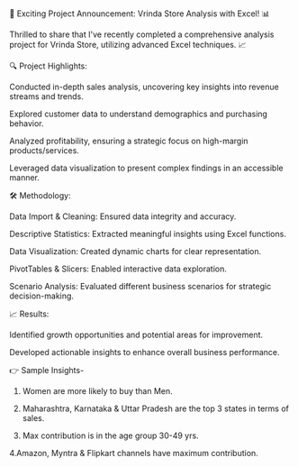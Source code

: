 🚀 Exciting Project Announcement: Vrinda Store Analysis with Excel! 📊

Thrilled to share that I've recently completed a comprehensive analysis project for Vrinda Store, utilizing advanced Excel techniques. 📈

🔍 Project Highlights:

Conducted in-depth sales analysis, uncovering key insights into revenue streams and trends.

Explored customer data to understand demographics and purchasing behavior.

Analyzed profitability, ensuring a strategic focus on high-margin products/services.

Leveraged data visualization to present complex findings in an accessible manner.

🛠️ Methodology:

Data Import & Cleaning: Ensured data integrity and accuracy.

Descriptive Statistics: Extracted meaningful insights using Excel functions.

Data Visualization: Created dynamic charts for clear representation.

PivotTables & Slicers: Enabled interactive data exploration.

Scenario Analysis: Evaluated different business scenarios for strategic decision-making.

📈 Results:

Identified growth opportunities and potential areas for improvement.

Developed actionable insights to enhance overall business performance.



👉 Sample Insights-

1. Women are more likely to buy than Men.

2. Maharashtra, Karnataka & Uttar Pradesh are the top 3 states in terms of sales.

3. Max contribution is in the age group 30-49 yrs.

4.Amazon, Myntra & Flipkart channels have maximum contribution.
